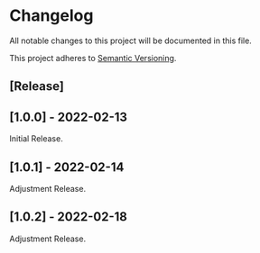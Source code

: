 # Changelog

All notable changes to this project will be documented in this file.

This project adheres to [Semantic Versioning](https://semver.org/spec/v2.0.0.html).

## [Release]

## [1.0.0] - 2022-02-13

Initial Release.

## [1.0.1] - 2022-02-14

Adjustment Release.

## [1.0.2] - 2022-02-18

Adjustment Release.